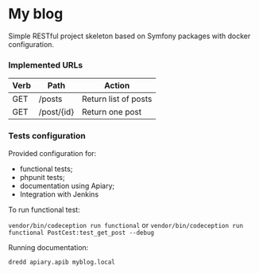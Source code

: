 # My blog

Simple RESTful project skeleton based on Symfony packages with docker configuration.

### Implemented URLs

| Verb | Path | Action |
| ---- | ---- | ------ |
| GET  | /posts | Return list of posts |
| GET  | /post/{id} | Return one post |

### Tests configuration

Provided configuration for:
   - functional tests;
   - phpunit tests;
   - documentation using Apiary;
   - Integration with Jenkins
    
To run functional test:

`vendor/bin/codeception run functional` 
or
`vendor/bin/codeception run functional PostCest:test_get_post --debug`

Running documentation:

`dredd apiary.apib myblog.local` 


